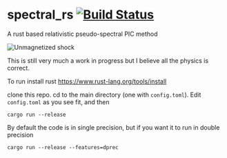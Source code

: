 # spectral_rs [![Build Status](https://api.travis-ci.com/pcrumley/spectral_rs.svg?branch=master)](https://app.travis-ci.com/github/pcrumley/spectral_rs)
A rust based relativistic pseudo-spectral PIC method

![Unmagnetized shock](https://user-images.githubusercontent.com/15001732/115772199-d46b3500-a37c-11eb-825d-96ab24d58760.png)

This is still very much a work in progress but I believe all the physics is correct.

To run install rust https://www.rust-lang.org/tools/install

clone this repo. cd to the main directory (one with `config.toml`). Edit `config.toml` as you see fit, and then

`cargo run --release` 

By default the code is in single precision, but if you want it to run in double precision

`cargo run --release --features=dprec`
